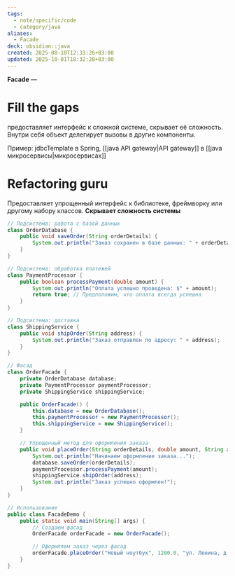 ```yaml
---
tags:
  - note/specific/code
  - category/java
aliases:
  - Facade
deck: obsidian::java
created: 2025-08-10T12:33:26+03:00
updated: 2025-10-01T18:32:20+03:00
---
```


**Facade**
—
# Fill the gaps

предоставляет интерфейс к сложной системе, скрывает её сложность. Внутри себя объект делегирует вызовы в другие компоненты.

Пример: jdbcTemplate в Spring, [[java API gateway|API gateway]] в [[java микросервисы|микросервисах]]

# Refactoring guru

Предоставляет упрощенный интерфейс к библиотеке, фреймворку или другому набору классов. **Скрывает сложность системы**

```java
// Подсистема: работа с базой данных
class OrderDatabase {
    public void saveOrder(String orderDetails) {
        System.out.println("Заказ сохранен в базе данных: " + orderDetails);
    }
}

// Подсистема: обработка платежей
class PaymentProcessor {
    public boolean processPayment(double amount) {
        System.out.println("Оплата успешно проведена: $" + amount);
        return true; // Предположим, что оплата всегда успешна
    }
}

// Подсистема: доставка
class ShippingService {
    public void shipOrder(String address) {
        System.out.println("Заказ отправлен по адресу: " + address);
    }
}

// Фасад
class OrderFacade {
    private OrderDatabase database;
    private PaymentProcessor paymentProcessor;
    private ShippingService shippingService;

    public OrderFacade() {
        this.database = new OrderDatabase();
        this.paymentProcessor = new PaymentProcessor();
        this.shippingService = new ShippingService();
    }

    // Упрощенный метод для оформления заказа
    public void placeOrder(String orderDetails, double amount, String address) {
        System.out.println("Начинаем оформление заказа...");
        database.saveOrder(orderDetails);
        paymentProcessor.processPayment(amount);
        shippingService.shipOrder(address);
        System.out.println("Заказ успешно оформлен!");
    }
}

// Использование
public class FacadeDemo {
    public static void main(String[] args) {
        // Создаем фасад
        OrderFacade orderFacade = new OrderFacade();

        // Оформляем заказ через фасад
        orderFacade.placeOrder("Новый ноутбук", 1200.0, "ул. Ленина, д. 10");
    }
}
```
